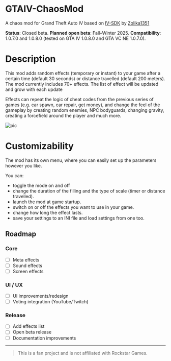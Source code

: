 # GTAIV-ChaosMod
A chaos mod for Grand Theft Auto IV based on [IV-SDK](https://github.com/Zolika1351/iv-sdk) by [Zolika1351](https://github.com/Zolika1351)

**Status**: Closed beta. **Planned open beta**: Fall–Winter 2025.
**Compatibility**: 1.0.7.0 and 1.0.8.0 (tested on GTA IV 1.0.8.0 and GTA VC NE 1.0.7.0).

# Description
This mod adds random effects (temporary or instant) to your game after a certain time (default 30 seconds) or distance travelled (default 200 meters).
The mod currently includes 70+ effects. The list of effect will be updated and grow with each update

Effects can repeat the logic of cheat codes from the previous series of games (e.g. car spawn, car repair, get money), 
and change the feel of the gameplay by creating random enemies, NPC bodyguards, changing gravity, creating a forcefield around the player and much more.

![pic]([https://user-images.githubusercontent.com/10864159/214846924-8eaea825-6965-4683-8b1b-bc3757c6309d.png](https://github.com/user-attachments/assets/b7e034b3-70c5-4815-a9b7-0c01034170d8))

# Customizability
The mod has its own menu, where you can easily set up the parameters however you like.

You can:
- toggle the mode on and off
- change the duration of the filling and the type of scale (timer or distance travelled).
- launch the mod at game startup.
- switch on or off the effects you want to use in your game.
- change how long the effect lasts.
- save your settings to an INI file and load settings from one too.

## Roadmap
### Core
- [ ] Meta effects
- [ ] Sound effects
- [ ] Screen effects

### UI / UX
- [ ] UI improvements/redesign
- [ ] Voting integration (YouTube/Twitch)

### Release
- [ ] Add effects list
- [ ] Open beta release
- [ ] Documentation improvements

---

> This is a fan project and is not affiliated with Rockstar Games.
